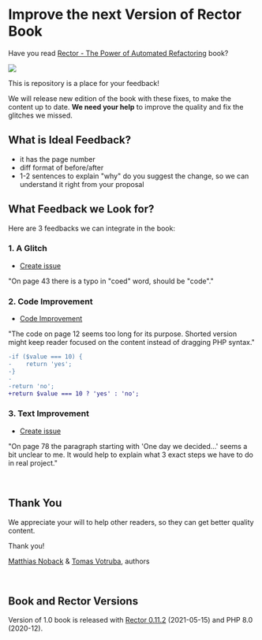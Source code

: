 # Improve the next Version of Rector Book

Have you read [Rector - The Power of Automated Refactoring](https://leanpub.com/rector-the-power-of-automated-refactoring) book?

<a href="https://leanpub.com/rector-the-power-of-automated-refactoring">
    <img src="https://d2sofvawe08yqg.cloudfront.net/rector-the-power-of-automated-refactoring/hero?1620656416" style="max-width:8em">
</a>

<br>

This is repository is a place for your feedback!  

We will release new edition of the book with these fixes, to make the content up to date. **We need your help** to improve the quality and fix the glitches we missed.

## What is Ideal Feedback?

- it has the page number
- diff format of before/after
- 1-2 sentences to explain "why" do you suggest the change, so we can understand it right from your proposal


## What Feedback we Look for?

Here are 3 feedbacks we can integrate in the book:

### 1. A Glitch

- [Create issue](https://github.com/rectorphp/the-power-of-automated-refactoring-feedback/issues/new?assignees=&labels=glitch&template=1_glitch.md)

"On page 43 there is a typo in "coed" word, should be "code"."

### 2. Code Improvement

- [Code Improvement](https://github.com/rectorphp/the-power-of-automated-refactoring-feedback/issues/new?assignees=&labels=code&template=2_code.md)

"The code on page 12 seems too long for its purpose. Shorted version might keep reader focused on the content instead of dragging PHP syntax."

```diff
-if ($value === 10) {
-    return 'yes'; 
-}
-
-return 'no';
+return $value === 10 ? 'yes' : 'no';
```

### 3. Text Improvement

- [Create issue](https://github.com/rectorphp/the-power-of-automated-refactoring-feedback/issues/new?assignees=&labels=text&template=3_text.md)

"On page 78 the paragraph starting with 'One day we decided...' seems a bit unclear to me. It would help to explain what 3 exact steps we have to do in real project."

<br>

## Thank You

We appreciate your will to help other readers, so they can get better quality content.

Thank you!

[Matthias Noback](https://matthiasnoback.nl/) & [Tomas Votruba](https://tomasvotruba.com/), authors

<br>

## Book and Rector Versions

Version of 1.0 book is released with [Rector 0.11.2](https://github.com/rectorphp/rector/releases/tag/0.11.2) (2021-05-15) and PHP 8.0 (2020-12). 
